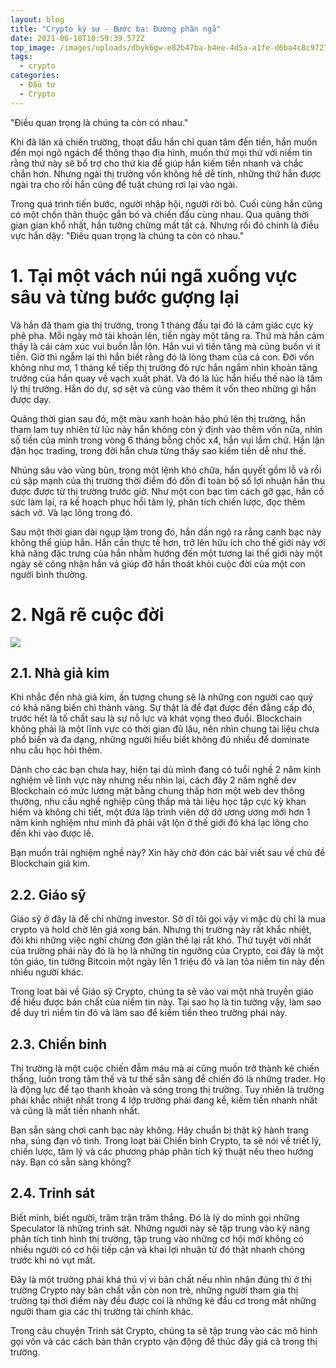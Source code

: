 ```yaml
---
layout: blog
title: "Crypto ký sự - Bước ba: Đường phân ngã"
date: 2021-06-18T10:59:39.572Z
top_image: /images/uploads/dbyk6gw-e82b47ba-b4ee-4d5a-a1fe-d6ba4c8c9727.png
tags:
  - crypto
categories:
  - Đầu tư
  - Crypto
---
```

"Điều quan trọng là chúng ta còn có nhau."

Khi đã lăn xả chiến trường, thoạt đầu hắn chỉ quan tâm đến tiền, hắn muốn đến mọi ngõ ngách để thông thạo địa hình, muốn thử mọi thứ với niềm tin rằng thứ này sẽ bổ trợ cho thứ kia để giúp hắn kiếm tiền nhanh và chắc chắn hơn. Nhưng ngài thị trường vốn không hề dễ tính, những thứ hắn được ngài tra cho rồi hắn cũng để tuật chúng rơi lại vào ngài.

Trong quá trình tiến bước, người nhập hội, người rời bỏ. Cuối cùng hắn cũng có một chốn thân thuộc gắn bó và chiến đấu cùng nhau. Qua quãng thời gian gian khổ nhất, hắn tưởng chừng mất tất cả. Nhưng rồi đó chính là điều vực hắn dậy: "Điều quan trọng là chúng ta còn có nhau."

<!-- more -->

# 1. Tại một vách núi ngã xuống vực sâu và từng bước gượng lại

 Và hắn đã tham gia thị trường, trong 1 tháng đầu tại đó là cảm giác cực kỳ phê pha. Mỗi ngày mở tài khoản lên, tiền ngày một tăng ra. Thứ mà hắn cảm thấy là cái cảm xúc vui buồn lẫn lộn. Hắn vui vì tiền tăng mà cũng buồn vì ít tiền. Giờ thì ngẫm lại thì hắn biết rằng đó là lòng tham của cá con. Đời vốn không như mơ, 1 tháng kế tiếp thị trường đỏ rực hắn ngắm nhìn khoản tăng trưởng của hắn quay về vạch xuất phát. Và đó là lúc hắn hiểu thế nào là tâm lý thị trường. Hắn do dự, sợ sệt và cũng vào thêm ít vốn theo những gì hắn được dạy.

  Quãng thời gian sau đó, một màu xanh hoàn hảo phủ lên thị trường, hắn tham lam tuy nhiên từ lúc này hắn không còn ý định vào thêm vốn nữa, nhìn số tiền của mình trong vòng 6 tháng bỗng chốc x4, hắn vui lắm chứ. Hắn lận đận học trading, trong đời hắn chưa từng thấy sao kiếm tiền dễ như thế.

  Nhúng sâu vào vũng bùn, trong một lệnh khó chữa, hắn quyết gồm lỗ và rồi cú sập mạnh của thị trường thời điểm đó đốn đi toàn bộ số lợi nhuận hắn thu được được từ thị trường trước giờ. Như một con bạc tìm cách gỡ gạc, hắn cố sức làm lại, ra kế hoạch phục hồi tâm lý, phân tích chiến lược, đọc thêm sách vở. Và lạc lõng trong đó.

  Sau một thời gian dài ngụp lặm trong đó, hắn dần ngộ ra rằng canh bạc này không thể giúp hắn. Hắn cần thực tế hơn, trở lên hữu ích cho thế giới này với khả năng đặc trưng của hắn nhằm hướng đến một tương lai thế giới này một ngày sẽ công nhận hắn và giúp đỡ hắn thoát khỏi cuộc đời của một con người bình thường.

# 2. Ngã rẽ cuộc đời

![](/images/uploads/titelbild_pathfinder-kingmaker_begleiter_s4g.jpg)

## 2.1. Nhà giả kim

Khi nhắc đến nhà giả kim, ấn tượng chung sẽ là những con người cao quý có khả năng biến chì thành vàng. Sự thật là để đạt được đến đẳng cấp đó, trước hết là tố chất sau là sự nỗ lực và khát vọng theo đuổi. Blockchain không phải là một lĩnh vực có thời gian đủ lâu, nên nhìn chung tài liệu chưa phổ biến và đa dạng, những người hiểu biết không đủ nhiều để dominate nhu cầu học hỏi thêm.

Dành cho các bạn chưa hay, hiện tại dù mình đang có tuổi nghề 2 năm kinh nghiệm về lĩnh vực này nhưng nếu nhìn lại, cách đây 2 năm nghề dev Blockchain có mức lương mặt bằng chung thấp hơn một web dev thông thường, nhu cầu nghề nghiệp cũng thấp mà tài liệu học tập cực kỳ khan hiếm và không chi tiết, một đứa lập trình viên dở dở ương ương mới hơn 1 năm kinh nghiệm như mình đã phải vật lộn ở thế giới đó khá lạc lõng cho đến khi vào được lề.

Bạn muốn trải nghiệm nghề này? Xin hãy chờ đón các bài viết sau về chủ đề Blockchain giả kim.

## 2.2. Giáo sỹ

Giáo sỹ ở đây là để chỉ những investor. Sở dĩ tôi gọi vậy vì mặc dù chỉ là mua crypto và hold chờ lên giá xong bán. Nhưng thị trường này rất khắc nhiệt, đôi khi những việc nghĩ chừng đơn giản thế lại rất khó. Thứ tuyệt vời nhất của trường phái này đó là họ là những tín ngưỡng của Crypto, coi đây là một tôn giáo, tin tưởng Bitcoin một ngày lên 1 triệu đô và lan tỏa niềm tin này đến nhiều người khác.

Trong loạt bài về Giáo sỹ Crypto, chúng ta sẽ vào vai một nhà truyền giáo để hiểu được bản chất của niềm tin này. Tại sao họ là tin tưởng vậy, làm sao để duy trì niềm tin đó và làm sao để kiếm tiền theo trường phái này.

## 2.3. Chiến binh

Thị trường là một cuộc chiến đẫm máu mà ai cũng muốn trở thành kẻ chiến thắng, luôn trong tâm thế và tư thế sẵn sàng để chiến đó là những trader. Họ là động lực để tạo thanh khoản và sóng trong thị trường. Tuy nhiên là trường phái khắc nhiệt nhất trong 4 lớp trường phái đang kể, kiếm tiền nhanh nhất và cũng là mất tiền nhanh nhất.

Bạn sẵn sàng chơi canh bạc này không. Hãy chuẩn bị thật kỹ hành trang nha, súng đạn vô tình. Trong loạt bài Chiến binh Crypto, ta sẽ nói về triết lý, chiến lược, tâm lý và các phương pháp phân tích kỹ thuật nếu theo hướng này. Bạn có sẵn sàng không?

## 2.4. Trinh sát

Biết mình, biết người, trăm trận trăm thắng. Đó là lý do mình gọi những Speculator là những trinh sát. Những người này sẽ tập trung vào kỹ năng phân tích tình hình thị trường, tập trung vào những cơ hội mới không có nhiều người có cơ hội tiếp cận và khai lợi nhuận từ đó thật nhanh chóng trước khi nó vụt mất.

Đây là một trường phái khá thú vị vì bản chất nếu nhìn nhận đúng thì ở thị trường Crypto này bản chất vẫn còn non trẻ, những người tham gia thị trường tại thời điểm này đều được coi là những kẻ đầu cơ trong mắt những người tham gia các thị trường tài chính khác.

Trong câu chuyện Trinh sát Crypto, chúng ta sẽ tập trung vào các mô hình gọi vốn và các cách bản thân crypto vận động để thúc đẩy giá cả trong thị trường.